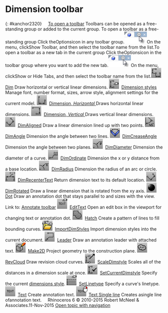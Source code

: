 ---
---


# Dimension toolbar
{: #kanchor2320}
 [![images/transparent.gif](images/transparent.gif)To open a toolbar](javascript:void(0);) Toolbars can be opened as a free-standing group or added to the current group.
To open a toolbar as a free-standing group
Click theOptionsicon in any toolbar group.![images/toolbar-howtoopen.png](images/toolbar-howtoopen.png)On the menu, clickShow Toolbar, and then select the toolbar name from the list.To open a toolbar as a new tab in the current group
Click theOptionsicon in the toolbar group where you want to add the new tab.![images/toolbar-howtoopen.png](images/toolbar-howtoopen.png)On the menu, clickShow or Hide Tabs, and then select the toolbar name from the list.![images/dim.png](images/dim.png) [Dim](dim.html) 
Draw horizontal or vertical linear dimensions.
![images/docprops-dimension-styles.png](images/docprops-dimension-styles.png) [Dimension styles](dimensions.html) 
Manage font, number format, sizes, arrow style, alignment settings for the current model.
![images/dim-horizontal.png](images/dim-horizontal.png) [Dimension, *Horizontal* ](dim.html#horizontal) 
Draws horizontal linear dimensions.
![images/dim-vertical.png](images/dim-vertical.png) [Dimension, *Vertical* ](dim.html#vertical) 
Draws vertical linear dimensions.
![images/dimaligned.png](images/dimaligned.png) [DimAligned](dimaligned.html) 
Draw a linear dimension lined up with two points.
![images/dimangle.png](images/dimangle.png) [DimAngle](dimangle.html) 
Dimension the angle between two lines.
![images/dimcreaseangle.png](images/dimcreaseangle.png) [DimCreaseAngle](dimcreaseangle.html) 
Dimension the angle between two planes.
![images/dimdiameter.png](images/dimdiameter.png) [DimDiameter](dimdiameter.html) 
Dimension the diameter of a curve.
![images/dimordinate.png](images/dimordinate.png) [DimOrdinate](dimordinate.html) 
Dimension the x or y&#160;distance from a base location.
![images/dimradius.png](images/dimradius.png) [DimRadius](dimradius.html) 
Dimension the radius of an arc or circle.
![images/dimrecentertext.png](images/dimrecentertext.png) [DimRecenterText](dimrecentertext.html) 
Return dimension text to its default location.
![images/dimrotated.png](images/dimrotated.png) [DimRotated](dimrotated.html) 
Draw a linear dimension that is rotated from the xy axis.
![images/dot.png](images/dot.png) [Dot](dot.html) 
Draw an annotation dot that stays parallel to and sizes with the view.
Link to: [Annotate toolbar](annotate-toolbar.html) 
![images/edittext.png](images/edittext.png) [EditText](edittext.html) 
Open an edit box in the viewport for changing text or annotation dot.
![images/hatch.png](images/hatch.png) [Hatch](hatch.html) 
Create a pattern of lines to fill bounding curves.
![images/importdimstyles.png](images/importdimstyles.png) [ImportDimStyles](dimensions-style.html#importdimstyles) 
Import dimension styles into the current document.
![images/leader.png](images/leader.png) [Leader](leader.html) 
Draw an annotation leader with attached text.
![images/make2d.png](images/make2d.png) [Make2D](make2d.html) 
Project geometry to the construction plane.
![images/revcloud.png](images/revcloud.png) [RevCloud](revcloud.html) 
Draw revision cloud curves.
![images/scaledimstyle.png](images/scaledimstyle.png) [ScaleDimstyle](dimensions-style.html#scaledimstyle) 
Scales all of the distances in a dimension scale at once.
![images/setcurrentdimstyle.png](images/setcurrentdimstyle.png) [SetCurrentDimstyle](dimensions-style.html#setcurrentdimstyle) 
Specify the current [dimensions style](dimensions-style.html).
![images/setlinetype.png](images/setlinetype.png) [SetLinetype](linetypes.html#setlinetype) 
Specify a curve's linetype.
![images/text.png](images/text.png) [Text](text.html) 
Create annotation text.
![images/text.-singleline.png](images/text.-singleline.png) [Text,Single line](text.html) 
Creates asingle line ofannotation text.
&#160;
&#160;
Rhinoceros 6 © 2010-2015 Robert McNeel &amp; Associates.11-Nov-2015
 [Open topic with navigation](dimension-toolbar.html) 

